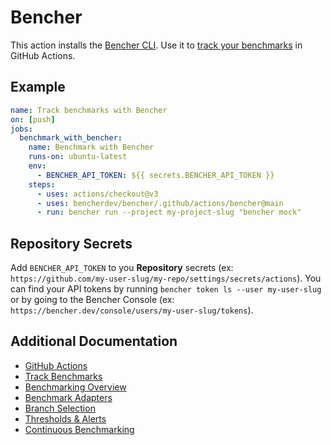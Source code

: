 # Bencher

This action installs the [Bencher CLI](https://bencher.dev/docs/how-to/install-cli).
Use it to [track your benchmarks](https://bencher.dev/docs/how-to/track-benchmarks) in GitHub Actions.

## Example

```yaml
name: Track benchmarks with Bencher
on: [push]
jobs:
  benchmark_with_bencher:
    name: Benchmark with Bencher
    runs-on: ubuntu-latest
    env:
      - BENCHER_API_TOKEN: ${{ secrets.BENCHER_API_TOKEN }}
    steps:
      - uses: actions/checkout@v3
      - uses: bencherdev/bencher/.github/actions/bencher@main
      - run: bencher run --project my-project-slug "bencher mock"
```

## Repository Secrets

Add `BENCHER_API_TOKEN` to you **Repository** secrets (ex: `https://github.com/my-user-slug/my-repo/settings/secrets/actions`). You can find your API tokens by running `bencher token ls --user my-user-slug` or by going to the Bencher Console (ex: `https://bencher.dev/console/users/my-user-slug/tokens`).

## Additional Documentation

- [GitHub Actions](https://bencher.dev/docs/how-to/github-actions)
- [Track Benchmarks](https://bencher.dev/docs/how-to/track-benchmarks)
- [Benchmarking Overview](https://bencher.dev/docs/explanation/benchmarking)
- [Benchmark Adapters](https://bencher.dev/docs/explanation/adapters)
- [Branch Selection](https://bencher.dev/docs/explanation/branch-selection)
- [Thresholds & Alerts](https://bencher.dev/docs/explanation/thresholds)
- [Continuous Benchmarking](https://bencher.dev/docs/explanation/continuous-benchmarking)
